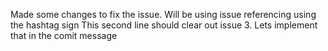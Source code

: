 Made some changes to fix the issue. Will be using issue referencing using the hashtag sign
This second line should clear out issue 3. Lets implement that in the comit message
